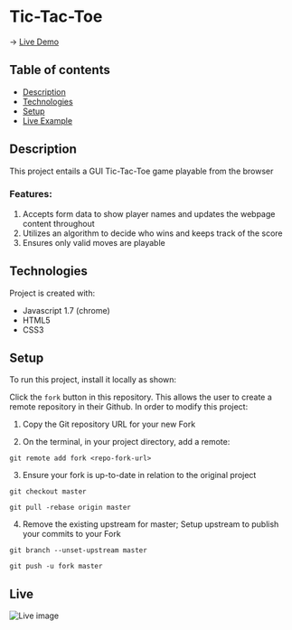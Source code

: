 # Tic-Tac-Toe
→ [Live Demo](https://rukhan4.github.io/tic-tac-toe/)

## Table of contents
* [Description](#description)
* [Technologies](#technologies)
* [Setup](#setup)
* [Live Example](#live)

## Description
This project entails a GUI Tic-Tac-Toe game playable from the browser

### Features: 

1) Accepts form data to show player names and updates the webpage content throughout
2) Utilizes an algorithm to decide who wins and keeps track of the score
3) Ensures only valid moves are playable 


## Technologies
Project is created with:
* Javascript 1.7 (chrome)
* HTML5
* CSS3  
	
## Setup
To run this project, install it locally as shown:

Click the ``fork`` button in this repository. This allows the user to create a remote repository in their Github. In order to modify this project:

1) Copy the Git repository URL for your new Fork

2) On the terminal, in your project directory, add a remote:

``git remote add fork <repo-fork-url>``

3) Ensure your fork is up-to-date in relation to the original project

```git checkout master```

```git pull -rebase origin master```

4) Remove the existing upstream for master; Setup upstream to publish your commits to your Fork

```git branch --unset-upstream master```

```git push -u fork master```

## Live
![Live image](ex.PNG)

